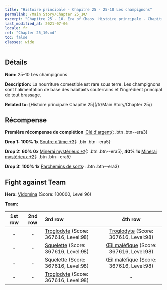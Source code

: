 ```yaml
---
title: "Histoire principale - Chapitre 25 - 25-10 Les champignons"
permalink: /Main Story/Chapter 25_10/
excerpt: "Chapitre 25 - 10. Era of Chaos  Histoire principale - Chapitre 25_10. 25-10 Les champignons"
last_modified_at: 2021-07-06
locale: fr
ref: "Chapter 25_10.md"
toc: false
classes: wide
---
```


## Détails

 **Nom:** 25-10 Les champignons

 **Description:** La nourriture comestible est rare sous terre. Les champignons sont l'alimentation de base des habitants souterrains et l'ingrédient principal de tout brassage.

 **Related to:** [Histoire principale Chapitre 25](/fr/Main Story/Chapter 25/)

## Récompense

 **Première récompense de complétion:** [Clé d'argent](/ItemsFR/con_693/){: .btn .btn--era3}

 **Drop 1:** **100% 1x** [Soufre d'âme +3](/ItemsFR/mat_85/){: .btn .btn--era5}

 **Drop 2:** **60% 0x** [Minerai mystérieux +2](/ItemsFR/mat_75/){: .btn .btn--era5}, **40% 1x** [Minerai mystérieux +2](/ItemsFR/mat_75/){: .btn .btn--era5}

 **Drop 3:** **100% 1x** [Parchemins de sorts](/ItemsFR/con_694/){: .btn .btn--era3}


## Fight against Team
 **Hero:** [Vidomina](/fr/heroes/Vidomina/) (Score: 100000, Level:96)

 **Team:**


  | 1st row | 2nd row | 3rd row | 4th row |
  |:----:|:----:|:----|:----:|
  | - | - | [Troglodyte](/fr/units/Troglodyte/) (Score: 367616, Level:98)  | [Troglodyte](/fr/units/Troglodyte/) (Score: 367616, Level:98)  |
  | - | - | [Squelette](/fr/units/Skeleton/) (Score: 367616, Level:98)  | [Œil maléfique](/fr/units/Beholder/) (Score: 367616, Level:98)  |
  | - | - | [Squelette](/fr/units/Skeleton/) (Score: 367616, Level:98)  | [Œil maléfique](/fr/units/Beholder/) (Score: 367616, Level:98)  |
  | - | - | [Troglodyte](/fr/units/Troglodyte/) (Score: 367616, Level:98)  | - |


